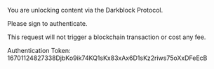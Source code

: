 You are unlocking content via the Darkblock Protocol.

Please sign to authenticate.

This request will not trigger a blockchain transaction or cost any fee.

Authentication Token: 16701124827338DjbKo9ik74KQ1sKx83xAx6D1sKz2riws75oXxDFeEcB